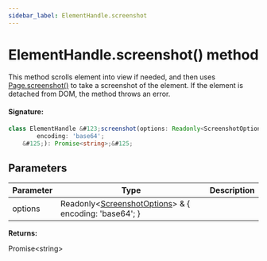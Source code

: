 ```yaml
---
sidebar_label: ElementHandle.screenshot
---
```


# ElementHandle.screenshot() method

This method scrolls element into view if needed, and then uses [Page.screenshot()](./puppeteer.page.screenshot_1.md) to take a screenshot of the element. If the element is detached from DOM, the method throws an error.

#### Signature:

```typescript
class ElementHandle &#123;screenshot(options: Readonly<ScreenshotOptions> & &#123;
        encoding: 'base64';
    &#125;): Promise<string>;&#125;
```

## Parameters

| Parameter | Type                                                                                                          | Description |
| --------- | ------------------------------------------------------------------------------------------------------------- | ----------- |
| options   | Readonly&lt;[ScreenshotOptions](./puppeteer.screenshotoptions.md)&gt; &amp; &#123; encoding: 'base64'; &#125; |             |

**Returns:**

Promise&lt;string&gt;
